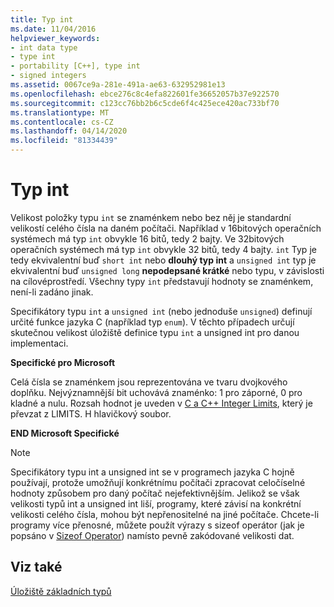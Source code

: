 ```yaml
---
title: Typ int
ms.date: 11/04/2016
helpviewer_keywords:
- int data type
- type int
- portability [C++], type int
- signed integers
ms.assetid: 0067ce9a-281e-491a-ae63-632952981e13
ms.openlocfilehash: ebce276c8c4efa822601fe36652057b37e922570
ms.sourcegitcommit: c123cc76bb2b6c5cde6f4c425ece420ac733bf70
ms.translationtype: MT
ms.contentlocale: cs-CZ
ms.lasthandoff: 04/14/2020
ms.locfileid: "81334439"
---
```

# <a name="type-int"></a>Typ int

Velikost položky typu `int` se znaménkem nebo bez něj je standardní velikostí celého čísla na daném počítači. Například v 16bitových operačních systémech má typ `int` obvykle 16 bitů, tedy 2 bajty. Ve 32bitových operačních systémech má typ `int` obvykle 32 bitů, tedy 4 bajty. `int` Typ je tedy ekvivalentní buď `short int` nebo **dlouhý typ int** a `unsigned int` typ je ekvivalentní buď `unsigned long` **nepodepsané krátké** nebo typu, v závislosti na cílovéprostředí. Všechny typy `int` představují hodnoty se znaménkem, není-li zadáno jinak.

Specifikátory typu `int` a `unsigned int` (nebo jednoduše `unsigned`) definují určité funkce jazyka C (například typ `enum`). V těchto případech určují skutečnou velikost úložiště definice typu `int` a unsigned int pro danou implementaci.

**Specifické pro Microsoft**

Celá čísla se znaménkem jsou reprezentována ve tvaru dvojkového doplňku. Nejvýznamnější bit uchovává znaménko: 1 pro záporné, 0 pro kladné a nulu. Rozsah hodnot je uveden v [C a C++ Integer Limits](../c-language/cpp-integer-limits.md), který je převzat z LIMITS. H hlavičkový soubor.

**END Microsoft Specifické**

> [!NOTE]
> Specifikátory typu int a unsigned int se v programech jazyka C hojně používají, protože umožňují konkrétnímu počítači zpracovat celočíselné hodnoty způsobem pro daný počítač nejefektivnějším. Jelikož se však velikosti typů int a unsigned int liší, programy, které závisí na konkrétní velikosti celého čísla, mohou být nepřenositelné na jiné počítače. Chcete-li programy více přenosné, můžete použít výrazy s sizeof operátor (jak je popsáno v [Sizeof Operator](../c-language/sizeof-operator-c.md)) namísto pevně zakódované velikosti dat.

## <a name="see-also"></a>Viz také

[Úložiště základních typů](../c-language/storage-of-basic-types.md)
